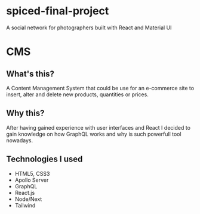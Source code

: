 # spiced-final-project
A social network for photographers built with React and Material UI

# CMS

## What's this?

A Content Management System that could be use for an e-commerce site to insert, alter and delete new products, quantities or prices.

## Why this?

After having gained experience with user interfaces and React I decided to gain knowledge on how GraphQL works and why is such powerfull tool nowadays.

## Technologies I used

- HTML5, CSS3
- Apollo Server
- GraphQL
- React.js
- Node/Next
- Tailwind
